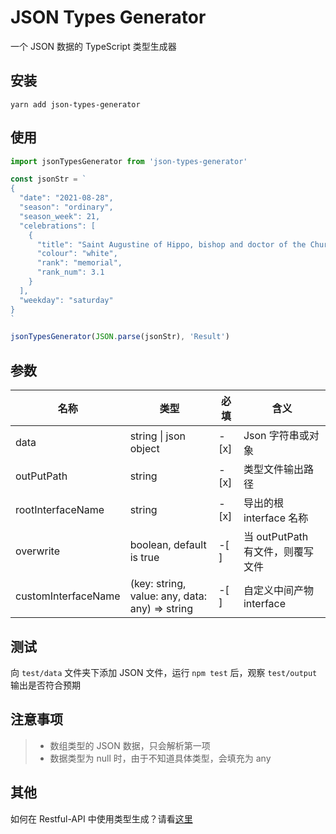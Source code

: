 # JSON Types Generator

一个 JSON 数据的 TypeScript 类型生成器

## 安装

```base
yarn add json-types-generator
```

## 使用

```ts
import jsonTypesGenerator from 'json-types-generator'

const jsonStr = `
{
  "date": "2021-08-28",
  "season": "ordinary",
  "season_week": 21,
  "celebrations": [
    {
      "title": "Saint Augustine of Hippo, bishop and doctor of the Church",
      "colour": "white",
      "rank": "memorial",
      "rank_num": 3.1
    }
  ],
  "weekday": "saturday"
}
`

jsonTypesGenerator(JSON.parse(jsonStr), 'Result')
```

## 参数

| 名称                | 类型                                           | 必填 | 含义                             |
| ------------------- | ---------------------------------------------- | ---- | -------------------------------- |
| data                | string \| json object                          | -[x] | Json 字符串或对象                |
| outPutPath          | string                                         | -[x] | 类型文件输出路径                 |
| rootInterfaceName   | string                                         | -[x] | 导出的根 interface 名称          |
| overwrite           | boolean, default is true                       | -[ ] | 当 outPutPath 有文件，则覆写文件 |
| customInterfaceName | (key: string, value: any, data: any) => string | -[ ] | 自定义中间产物 interface         |

## 测试

向 `test/data` 文件夹下添加 JSON 文件，运行 `npm test` 后，观察 `test/output` 输出是否符合预期

## 注意事项

> - 数组类型的 JSON 数据，只会解析第一项
> - 数据类型为 null 时，由于不知道具体类型，会填充为 any

## 其他

如何在 Restful-API 中使用类型生成？请看[这里](https://github.com/xdoer/PreQuest/tree/main/packages/response-types-generator)
